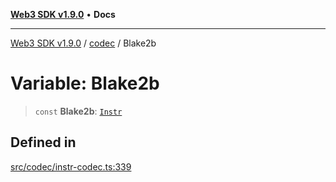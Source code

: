 [**Web3 SDK v1.9.0**](../../../README.md) • **Docs**

***

[Web3 SDK v1.9.0](../../../globals.md) / [codec](../README.md) / Blake2b

# Variable: Blake2b

> `const` **Blake2b**: [`Instr`](../type-aliases/Instr.md)

## Defined in

[src/codec/instr-codec.ts:339](https://github.com/Mystic-Nayy/alephium-web3/blob/ee41f5e0e7d7fb0b155fe62f05b2ac03772895ca/packages/web3/src/codec/instr-codec.ts#L339)
